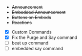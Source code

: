 - ~~Announcement~~
- ~~Embedded Announcement~~
- ~~Buttons on Embeds~~
- ~~Reactions~~
- [x] Custom Commands
- [x] Fix the Purge and Say command
- [ ] beat up command
- [ ] embedded say command
